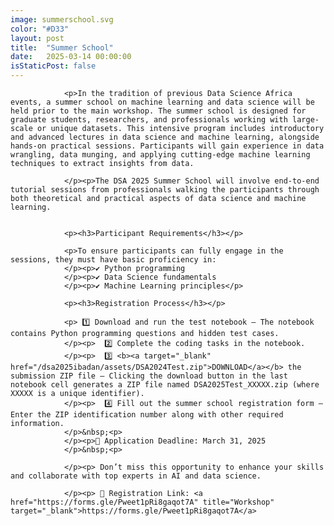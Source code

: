 ```yaml
---
image: summerschool.svg
color: "#D33"
layout: post
title:  "Summer School"
date:   2025-03-14 00:00:00
isStaticPost: false
---
```

<!--
This year’s DSA event will be in-person, starting on the 6<sup>th</sup> and 7<sup>th</sup> June hosted by the Dedan Kimathi University of Technology in Nyeri. We believe that the DSA community of both past and new participants can still benefit greatly from the event.-->

<!--The DSA Nyeri event will consist of oral presentations of data science applications from academia and industry and interactive panel discussions.-->

                <p>In the tradition of previous Data Science Africa events, a summer school on machine learning and data science will be held prior to the main workshop. The summer school is designed for graduate students, researchers, and professionals working with large-scale or unique datasets. This intensive program includes introductory and advanced lectures in data science and machine learning, alongside hands-on practical sessions. Participants will gain experience in data wrangling, data munging, and applying cutting-edge machine learning techniques to extract insights from data.

                </p><p>The DSA 2025 Summer School will involve end-to-end tutorial sessions from professionals walking the participants through both theoretical and practical aspects of data science and machine learning.
                    
                
                <p><h3>Participant Requirements</h3></p>
                    
                <p>To ensure participants can fully engage in the sessions, they must have basic proficiency in:
                </p><p>✔ Python programming
                </p><p>✔ Data Science fundamentals
                </p><p>✔ Machine Learning principles</p>

                <p><h3>Registration Process</h3></p>
                    
                <p> 1️⃣ Download and run the test notebook – The notebook contains Python programming questions and hidden test cases.
                </p><p>  2️⃣ Complete the coding tasks in the notebook.
                </p><p>  3️⃣ <b><a target="_blank" href="/dsa2025ibadan/assets/DSA2024Test.zip">DOWNLOAD</a></b> the submission ZIP file – Clicking the download button in the last notebook cell generates a ZIP file named DSA2025Test_XXXXX.zip (where XXXXX is a unique identifier).
                </p><p>  4️⃣ Fill out the summer school registration form – Enter the ZIP identification number along with other required information.
                </p>&nbsp;<p>
                </p><p>📌 Application Deadline: March 31, 2025
                </p>&nbsp;<p>
                    
                </p><p> Don’t miss this opportunity to enhance your skills and collaborate with top experts in AI and data science.
                    
                </p><p> 🔗 Registration Link: <a href="https://forms.gle/Pweet1pRi8gaqot7A" title="Workshop" target="_blank">https://forms.gle/Pweet1pRi8gaqot7A</a> 



<!--
<ol>
    <li>Participants are expected to download, extract, and run the notebook. The notebook contains Python programming questions and hidden test cases.</li>
    <li>Upon the completion of the questions within the notebook, the participant should click on the download in the last notebook cell. By clicking on this cell, a zipped folder appears in the form DSA2024Test_XXXXX.zip. The characters after the DSA2024Test form the ZIP identification number for each submission. For example, if the downloaded zip is DSA2024Test_2024_02_15_T15_07_16_768034, then the Zip ID for the submission is 2024_02_15_T15_07_16_768034.</li>
    <li>The participant should then proceed to fill out the summer school form and enter the ZIP identification generated in step 2, along with other information.</li>
</ol>
-->


<!--
You are required to <b><a target="_blank" href="https://bit.ly/dsa2023notebook">DOWNLOAD</a></b> the corresponding notebook complete the notebook and then fill out the registration form below that requires you to upload the ZIP file of the completed notebook. Register by submitting your Notebooks <b><a target="_blank" href="https://forms.gle/oSEkziGcsBJ3FZm6A">here</a></b>
-->



<!--For more info, contact us at [dsakampala2020@gmail.com](mailto:dsakampala2020@gmail.com)-->

